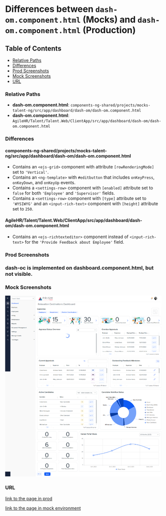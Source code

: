 # Differences between `dash-om.component.html` (Mocks) and `dash-om.component.html` (Production)

## Table of Contents

-   [Relative Paths](#relative-paths)
-   [Differences](#differences)
-   [Prod Screenshots](#prod-screenshots)
-   [Mock Screenshots](#mock-screenshots)
-   [URL](#url)

### Relative Paths

-   **dash-om.component.html**: `components-ng-shared/projects/mocks-talent-ng/src/app/dashboard/dash-om/dash-om.component.html`
-   **dash-om.component.html**: `AgileHR/Talent/Talent.Web/ClientApp/src/app/dashboard/dash-om/dash-om.component.html`

### Differences

#### components-ng-shared/projects/mocks-talent-ng/src/app/dashboard/dash-om/dash-om.component.html

-   Contains an `<ejs-grid>` component with attribute `[rowRenderingMode]` set to `'Vertical'`.
-   Contains an `<ng-template>` with `#editbutton` that includes `onKeyPress`, `onKeyDown`, and `onKeyUp` events.
-   Contains a `<settings-row>` component with `[enabled]` attribute set to `false` for both `'Employee'` and `'Supervisor'` fields.
-   Contains a `<settings-row>` component with `[type]` attribute set to `'WYSIWYG'` and an `<input-rich-text>` component with `[height]` attribute set to `250`.

#### AgileHR/Talent/Talent.Web/ClientApp/src/app/dashboard/dash-om/dash-om.component.html

-   Contains an `<ejs-richtexteditor>` component instead of `<input-rich-text>` for the `'Provide Feedback about Employee'` field.

### Prod Screenshots

### dash-oc is implemented on dashboard.component.html, but not visible.

### Mock Screenshots

![Mock Screenshot](/assets/img/dash-ac-mock.png)

### URL

[link to the page in prod](https://piedpiper.agilehr.net)

[link to the page in mock environment](http://localhost:4340/dashboard)
